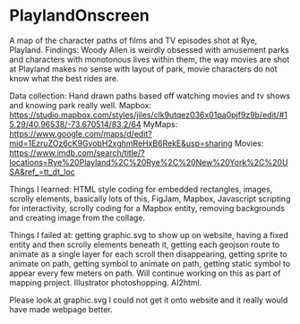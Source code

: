 # PlaylandOnscreen
A map of the character paths of films and TV episodes shot at Rye, Playland. 
Findings: Woody Allen is weirdly obsessed with amusement parks and characters with monotonous lives within them, the way movies are shot at Playland makes no sense with layout of park, movie characters do not know what the best rides are.

Data collection: Hand drawn paths based off watching movies and tv shows and knowing park really well. 
Mapbox: https://studio.mapbox.com/styles/jiles/clk9utqez036x01pa0pjf9z9b/edit/#15.29/40.96538/-73.670514/83.2/64
MyMaps: https://www.google.com/maps/d/edit?mid=1EzruZOz6cK9GvobH2xghmReHxB6RekE&usp=sharing
Movies:
https://www.imdb.com/search/title/?locations=Rye%20Playland%2C%20Rye%2C%20New%20York%2C%20USA&ref_=tt_dt_loc

Things I learned: HTML style coding for embedded rectangles, images, scrolly elements, basically lots of this, FigJam, Mapbox, Javascript scripting for interactivity, scrolly coding for a Mapbox entity, removing backgrounds and creating image from the collage. 

Things I failed at: getting graphic.svg to show up on website, having a fixed entity and then scrolly elements beneath it, getting each geojson route to animate as a single layer for each scroll then disappearing, getting sprite to animate on path, getting symbol to animate on path, getting static symbol to appear every few meters on path. Will continue working on this as part of mapping project. Illustrator photoshopping. AI2html.

Please look at graphic.svg I could not get it onto website and it really would have made webpage better.



